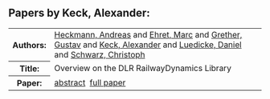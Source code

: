 <h2>Papers by Keck, Alexander:</h2>
<!-- Begin papers -->
<table>
<tr><th>Authors:</th><td>
<a href="../authors/author_096.html">Heckmann, Andreas</a> and 
<a href="../authors/author_056.html">Ehret, Marc</a> and 
<a href="../authors/author_083.html">Grether, Gustav</a> and 
<a href="../authors/author_125.html">Keck, Alexander</a> and 
<a href="../authors/author_157.html">Luedicke, Daniel</a> and 
<a href="../authors/author_218.html">Schwarz, Christoph</a>
</td></tr>
<tr><th>Title:  </th><td>Overview on the DLR RailwayDynamics Library</td></tr>
<tr><th>Paper:  </th><td><a href="../abstracts/Modelica2019abstract3C1.pdf">abstract</a>&nbsp;&nbsp;<a href="../papers/Modelica2019paper3C1.pdf">full paper</a></td></tr>
</table>
<br>
<!-- End papers -->